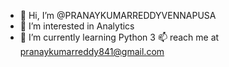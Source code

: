 - 👋 Hi, I’m @PRANAYKUMARREDDYVENNAPUSA
- 👀 I’m interested in Analytics
- 🌱 I’m currently learning Python 3
📫 reach me at pranaykumarreddy841@gmail.com

<!---
PRANAYKUMARREDDYVENNAPUSA/PRANAYKUMARREDDYVENNAPUSA is a ✨ special ✨ repository because its `README.md` (this file) appears on your GitHub profile.
You can click the Preview link to take a look at your changes.
--->
